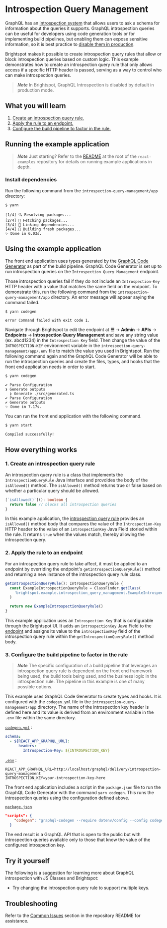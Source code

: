 # Introspection Query Management

GraphQL has an [introspection system](https://graphql.org/learn/introspection) that allows users to ask a schema for information about the queries it supports. GraphQL introspection queries can be useful for developers using code generation tools or for implementing build pipelines, but enabling them can expose sensitive information, so it is best practice to [disable them in production](https://www.apollographql.com/blog/graphql/security/why-you-should-disable-graphql-introspection-in-production/).

Brightspot makes it possible to create introspection query rules that allow or block introspection queries based on custom logic. This example demonstrates how to create an introspection query rule that only allows access if a specific HTTP header is passed, serving as a way to control who can make introspection queries.

> **_Note_** In Brightspot, GraphQL Introspection is disabled by default in production mode.

## What you will learn

1. [Create an introspection query rule.](#1-create-an-introspection-query-rule)
2. [Apply the rule to an endpoint.](#2-apply-the-rule-to-an-endpoint)
3. [Configure the build pipeline to factor in the rule.](#3-configure-the-build-pipeline-to-factor-in-the-rule)

## Running the example application

> **_Note_** Just starting? Refer to the [README](/README.md) at the root of the `react-examples` repository for details on running example applications in depth.

### Install dependencies

Run the following command from the `introspection-query-management/app` directory:

```sh
$ yarn
```

```
[1/4] 🔍 Resolving packages...
[2/4] 🚚 Fetching packages...
[3/4] 🔗 Linking dependencies...
[4/4] 🔨 Building fresh packages...
✨ Done in 6.03s.
```

## Using the example application

The front end application uses types generated by the [GraphQL Code Generator](https://www.the-guild.dev/graphql/codegen) as part of the build pipeline. GraphQL Code Generator is set up to run introspection queries on the `Introspection Query Management` endpoint.

Those introspection queries fail if they do not include an `Introspection-Key` HTTP header with a value that matches the same field on the endpoint. To demonstrate this, run the following command from the `introspection-query-management/app` directory. An error message will appear saying the command failed.

```sh
$ yarn codegen
```

```
error Command failed with exit code 1.
```

Navigate through Brightspot to edit the endpoint at **☰** &rarr; **Admin** &rarr; **APIs** &rarr; **Endpoints** &rarr; **Introspection Query Management** and save any string value (ex. abcd1234) in the `Introspection Key` field. Then change the value of the `INTROSPECTION-KEY` environment variable in the `introspection-query-management/app/.env` file to match the value you used in Brightspot. Run the following command again and the GraphQL Code Generator will be able to run the introspection queries and create the files, types, and hooks that the front end application needs in order to start.

```sh
$ yarn codegen
```

```
✔ Parse Configuration
❯ Generate outputs
  ❯ Generate ./src/generated.ts
✔ Parse Configuration
✔ Generate outputs
✨ Done in 7.17s.
```

You can run the front end application with the following command.

```sh
$ yarn start
```

```
Compiled successfully!
```

## How everything works

### 1. Create an introspection query rule

An introspection query rule is a class that implements the `IntrospectionQueryRule` Java Interface and provdides the body of the `isAllowed()` method. The `isAllowed()` method returns true or false based on whether a particular query should be allowed.

```ts
[`isAllowed()`](): boolean {
  return false // blocks all introspection queries
}
```

In this example application, the [introspection query rule](./brightspot/src/brightspot/example/introspection_query_management/ExampleIntrospectionQueryRule.ts) provides an `isAllowed()` method body that compares the value of the `Introspection-Key` HTTP header to the value of an `introspectionKey` Java Field storied within the rule. It returns `true` when the values match, thereby allowing the introspection query.

### 2. Apply the rule to an endpoint

For an introspection query rule to take affect, it must be applied to an endpoint by overriding the endpoint's `getIntrospectionQueryRule()` method and returning a new instance of the introspection query rule class.

```ts
getIntrospectionQueryRule(): IntrospectionQueryRule {
  const ExampleIntrospectionQueryRule = ClassFinder.getClass(
    'brightspot.example.introspection_query_management.ExampleIntrospectionQueryRule'
  )

  return new ExampleIntrospectionQueryRule()
}
```

This example application uses an `Introspection Key` that is configurable through the Brightspot UI. It adds an `introspectionKey` Java Field to the [endpoint](./brightspot/src/brightspot/example/introspection_query_management/IntrospectionQueryManagementEndpoint.ts) and assigns its value to the `introspectionKey` field of the introspection query rule within the `getIntrospectionQueryRule()` method body.

### 3. Configure the build pipeline to factor in the rule

> **_Note_** The specific configuration of a build pipeline that leverages an introspection query rule is dependent on the front end framework being used, the build tools being used, and the business logic in the introspection rule. The pipeline in this example is one of many possible options.

This example uses GraphQL Code Generator to create types and hooks. It is configured with the `codegen.yml` file in the `introspection-query-management/app` directory. The name of the introspection key header is defined here and its value is derived from an environment variable in the `.env` file within the same directory.

[`codegen.yml`](./app/codegen.yml) :

```yml
schema:
  - ${REACT_APP_GRAPHQL_URL}:
      headers:
        Introspection-Key: ${INTROSPECTION_KEY}
```

[`.env`](./app/.env) :

```
REACT_APP_GRAPHQL_URL=http://localhost/graphql/delivery/introspection-query-management
INTROSPECTION_KEY=your-introspection-key-here
```

The front end application includes a script in the `package.json` file to run the GraphQL Code Generator with the command `yarn codegen`. This runs the introspection queries using the configuration defined above.

[`package.json`](./app/package.json)

```json
"scripts": {
    "codegen": "graphql-codegen --require dotenv/config --config codegen.yml",
  }
```

The end result is a GraphQL API that is open to the public but with introspection queries available only to those that know the value of the configured introspection key.

## Try it yourself

The following is a suggestion for learning more about GraphQL introspection with JS Classes and Brightspot:

- Try changing the introspection query rule to support multiple keys.

## Troubleshooting

Refer to the [Common Issues](/README.md) section in the repository README for assistance.

